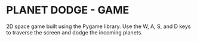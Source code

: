 # PLANET DODGE - GAME
2D space game built using the Pygame library. Use the W, A, S, and D keys to traverse the screen and dodge the incoming planets.
